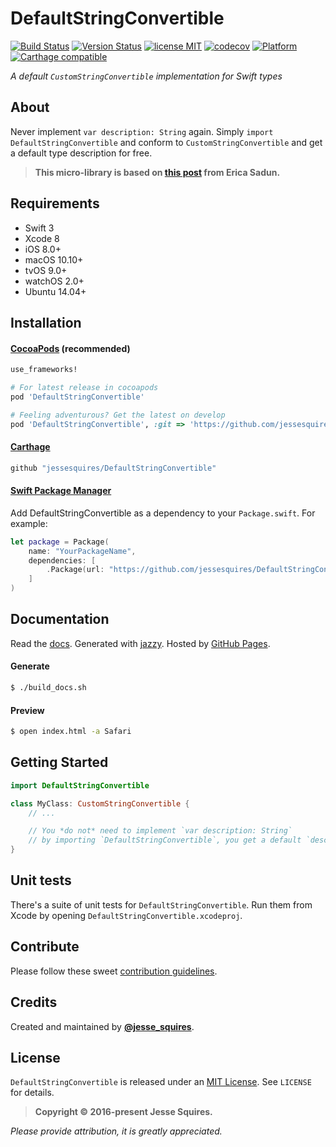 # DefaultStringConvertible
[![Build Status](https://secure.travis-ci.org/jessesquires/DefaultStringConvertible.svg)](http://travis-ci.org/jessesquires/DefaultStringConvertible) [![Version Status](https://img.shields.io/cocoapods/v/DefaultStringConvertible.svg)][podLink] [![license MIT](https://img.shields.io/cocoapods/l/DefaultStringConvertible.svg)][mitLink] [![codecov](https://codecov.io/gh/jessesquires/DefaultStringConvertible/branch/develop/graph/badge.svg)](https://codecov.io/gh/jessesquires/DefaultStringConvertible) [![Platform](https://img.shields.io/badge/platform-Linux%20%7C%20macOS%20%7C%20iOS%20%7C%20watchOS%20%7C%20tvOS-lightgrey.svg)][docsLink] [![Carthage compatible](https://img.shields.io/badge/Carthage-compatible-4BC51D.svg?style=flat)](https://github.com/Carthage/Carthage)

*A default `CustomStringConvertible` implementation for Swift types*

## About

Never implement `var description: String` again. Simply `import DefaultStringConvertible` and conform to `CustomStringConvertible` and get a default type description for free.

> **This micro-library is based on [this post](http://ericasadun.com/2016/04/18/default-reflection/) from Erica Sadun.**

## Requirements

* Swift 3
* Xcode 8
* iOS 8.0+
* macOS 10.10+
* tvOS 9.0+
* watchOS 2.0+
* Ubuntu 14.04+

## Installation

#### [CocoaPods](http://cocoapods.org) (recommended)

````ruby
use_frameworks!

# For latest release in cocoapods
pod 'DefaultStringConvertible'

# Feeling adventurous? Get the latest on develop
pod 'DefaultStringConvertible', :git => 'https://github.com/jessesquires/DefaultStringConvertible.git', :branch => 'develop'
````

#### [Carthage](https://github.com/Carthage/Carthage)

````bash
github "jessesquires/DefaultStringConvertible"
````

#### [Swift Package Manager](https://github.com/apple/swift-package-manager)

Add DefaultStringConvertible as a dependency to your `Package.swift`. For example:

````swift
let package = Package(
    name: "YourPackageName",
    dependencies: [
        .Package(url: "https://github.com/jessesquires/DefaultStringConvertible.git", majorVersion: 2)
    ]
)
````

## Documentation

Read the [docs][docsLink]. Generated with [jazzy](https://github.com/realm/jazzy). Hosted by [GitHub Pages](https://pages.github.com).

#### Generate

````bash
$ ./build_docs.sh
````

#### Preview

````bash
$ open index.html -a Safari
````

## Getting Started

````swift
import DefaultStringConvertible

class MyClass: CustomStringConvertible {
    // ...

    // You *do not* need to implement `var description: String`
    // by importing `DefaultStringConvertible`, you get a default `description` for free
}
````

## Unit tests

There's a suite of unit tests for `DefaultStringConvertible`. Run them from Xcode by opening `DefaultStringConvertible.xcodeproj`.

## Contribute

Please follow these sweet [contribution guidelines](https://github.com/jessesquires/HowToContribute).

## Credits

Created and maintained by [**@jesse_squires**](https://twitter.com/jesse_squires).

## License

`DefaultStringConvertible` is released under an [MIT License][mitLink]. See `LICENSE` for details.

>**Copyright &copy; 2016-present Jesse Squires.**

*Please provide attribution, it is greatly appreciated.*

[podLink]:https://cocoapods.org/pods/DefaultStringConvertible
[docsLink]:http://www.jessesquires.com/DefaultStringConvertible
[mitLink]:http://opensource.org/licenses/MIT
